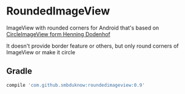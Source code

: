 # RoundedImageView
ImageView with rounded corners for Android that's based on [CircleImageView form Henning Dodenhof](http://google.com)

It doesn't provide border feature or others, but only round corners of ImageView or make it circle

## Gradle
```groovy
compile 'com.github.smbduknow:roundedimageview:0.9'
```